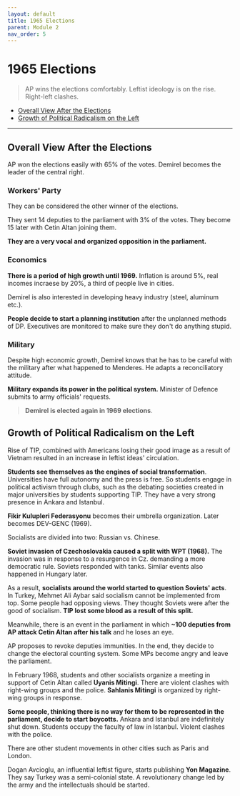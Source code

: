 ```yaml
---
layout: default
title: 1965 Elections
parent: Module 2
nav_order: 5
---
```

# 1965 Elections

> AP wins the elections comfortably. Leftist ideology is on the rise. Right-left clashes.

* [Overall View After the Elections](#overall-view-after-the-elections)
* [Growth of Political Radicalism on the Left](#growth-of-political-radicalism-on-the-left)

---

## Overall View After the Elections

AP won the elections easily with 65% of the votes. Demirel becomes the leader of the central right.

### Workers' Party

They can be considered the other winner of the elections.

They sent 14 deputies to the parliament with 3% of the votes. They become 15 later with Cetin Altan joining them.

**They are a very vocal and organized opposition in the parliament.**

### Economics

**There is a period of high growth until 1969.** Inflation is around 5%, real incomes incraese by 20%, a third of people live in cities.

Demirel is also interested in developing heavy industry (steel, aluminum etc.).

**People decide to start a planning institution** after the unplanned methods of DP. Executives are monitored to make sure they don't do anything stupid.

### Military

Despite high economic growth, Demirel knows that he has to be careful with the military after what happened to Menderes. He adapts a reconciliatory attitude.

**Military expands its power in the political system.** Minister of Defence submits to army officials' requests.

> **Demirel is elected again in 1969 elections**.

## Growth of Political Radicalism on the Left

Rise of TIP, combined with Americans losing their good image as a result of Vietnam resulted in an increase in leftist ideas' circulation.

**Students see themselves as the engines of social transformation**. Universities have full autonomy and the press is free. So students engage in political activism through clubs, such as the debating societies created in major universities by students supporting TIP. They have a very strong presence in Ankara and Istanbul.

**Fikir Kulupleri Federasyonu** becomes their umbrella organization. Later becomes DEV-GENC (1969).

Socialists are divided into two: Russian vs. Chinese.

**Soviet invasion of Czechoslovakia caused a split with WPT (1968).** The invasion was in response to a resurgence in Cz. demanding a more democratic rule. Soviets responded with tanks. Similar events also happened in Hungary later.

As a result, **socialists around the world started to question Soviets' acts**. In Turkey, Mehmet Ali Aybar said socialism cannot be implemented from top. Some people had opposing views. They thought Soviets were after the good of socialism. **TIP lost some blood as a result of this split.**

Meanwhile, there is an event in the parliament in which **~100 deputies from AP attack Cetin Altan after his talk** and he loses an eye.

AP proposes to revoke deputies immunities. In the end, they decide to change the electoral counting system. Some MPs become angry and leave the parliament.

In February 1968, students and other socialists organize a meeting in support of Cetin Altan called **Uyanis Mitingi**. There are violent clashes with right-wing groups and the police. **Sahlanis Mitingi** is organized by right-wing groups in response.

**Some people, thinking there is no way for them to be represented in the parliament, decide to start boycotts.** Ankara and Istanbul are indefinitely shut down. Students occupy the faculty of law in Istanbul. Violent clashes with the police.

There are other student movements in other cities such as Paris and London. 

Dogan Avcioglu, an influential leftist figure, starts publishing **Yon Magazine**. They say Turkey was a semi-colonial state. A revolutionary change led by the army and the intellectuals should be started.
























